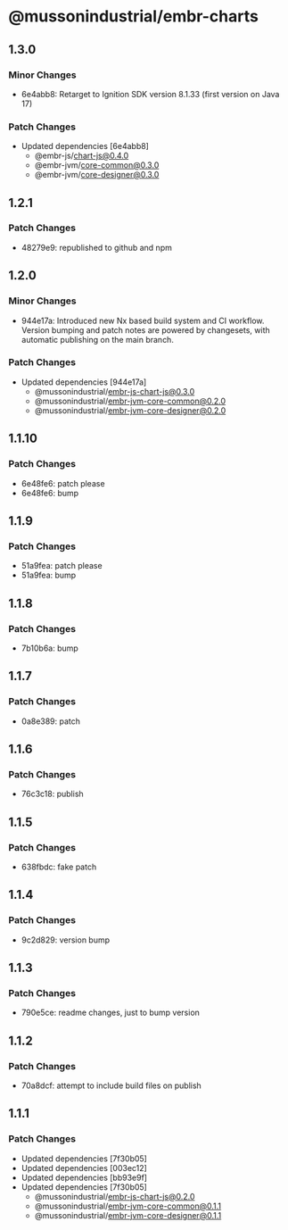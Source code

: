 # @mussonindustrial/embr-charts

## 1.3.0

### Minor Changes

- 6e4abb8: Retarget to Ignition SDK version 8.1.33 (first version on Java 17)

### Patch Changes

- Updated dependencies [6e4abb8]
  - @embr-js/chart-js@0.4.0
  - @embr-jvm/core-common@0.3.0
  - @embr-jvm/core-designer@0.3.0

## 1.2.1

### Patch Changes

- 48279e9: republished to github and npm

## 1.2.0

### Minor Changes

- 944e17a: Introduced new Nx based build system and CI workflow. Version bumping and patch notes are powered by changesets, with automatic publishing on the main branch.

### Patch Changes

- Updated dependencies [944e17a]
  - @mussonindustrial/embr-js-chart-js@0.3.0
  - @mussonindustrial/embr-jvm-core-common@0.2.0
  - @mussonindustrial/embr-jvm-core-designer@0.2.0

## 1.1.10

### Patch Changes

- 6e48fe6: patch please
- 6e48fe6: bump

## 1.1.9

### Patch Changes

- 51a9fea: patch please
- 51a9fea: bump

## 1.1.8

### Patch Changes

- 7b10b6a: bump

## 1.1.7

### Patch Changes

- 0a8e389: patch

## 1.1.6

### Patch Changes

- 76c3c18: publish

## 1.1.5

### Patch Changes

- 638fbdc: fake patch

## 1.1.4

### Patch Changes

- 9c2d829: version bump

## 1.1.3

### Patch Changes

- 790e5ce: readme changes, just to bump version

## 1.1.2

### Patch Changes

- 70a8dcf: attempt to include build files on publish

## 1.1.1

### Patch Changes

- Updated dependencies [7f30b05]
- Updated dependencies [003ec12]
- Updated dependencies [bb93e9f]
- Updated dependencies [7f30b05]
  - @mussonindustrial/embr-js-chart-js@0.2.0
  - @mussonindustrial/embr-jvm-core-common@0.1.1
  - @mussonindustrial/embr-jvm-core-designer@0.1.1
